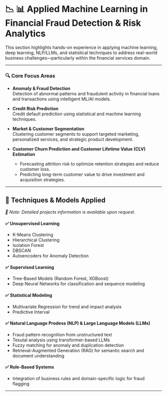 # 📉 📊 Applied Machine Learning in Financial Fraud Detection & Risk Analytics

This section highlights hands-on experience in applying machine learning, deep learning, NLP/LLMs, and statistical techniques to address real-world business challenges—particularly within the financial services domain.

---

### 🔍 Core Focus Areas

- **Anomaly & Fraud Detection**  
  Detection of abnormal patterns and fraudulent activity in financial loans and transactions using intelligent ML/AI models.

- **Credit Risk Prediction**  
  Credit default prediction using statistical and machine learning techniques.

- **Market & Customer Segmentation**  
  Clustering customer segments to support targeted marketing, personalized services, and strategic product development.

- **Customer Churn Prediction and  Customer Lifetime Value (CLV) Estimation**
  - Forecasting attrition risk to optimize retention strategies and reduce customer loss.
  - Predicting long-term customer value to drive investment and acquisition strategies.

---

## 🚀 Techniques & Models Applied  
*📌 Note: Detailed projects information is available upon request.*

#### ✅  Unsupervised Learning 
- K-Means Clustering  
- Hierarchical Clustering  
- Isolation Forest  
- DBSCAN  
- Autoencoders for Anomaly Detection

#### ✅  Supervised Learning
- Tree-Based Models (Random Forest, XGBoost)  
- Deep Neural Networks for classification and sequence modeling  

#### ✅  Statistical Modeling
- Multivariate Regression for trend and impact analysis  
- Predictive Interval 

#### ✅  Natural Language Prodess (NLP) & Large Language Models (LLMs)  
- Fraud pattern recognition from unstructured text  
- Texutal analysis using transformer-based LLMs
- Fuzzy matching for anomaly and duplication detection
- Retrieval-Augmented Generation (RAG) for semantic search and document understanding

#### ✅  Rule-Based Systems
- Integration of business rules and domain-specific logic for fraud flagging  
---
